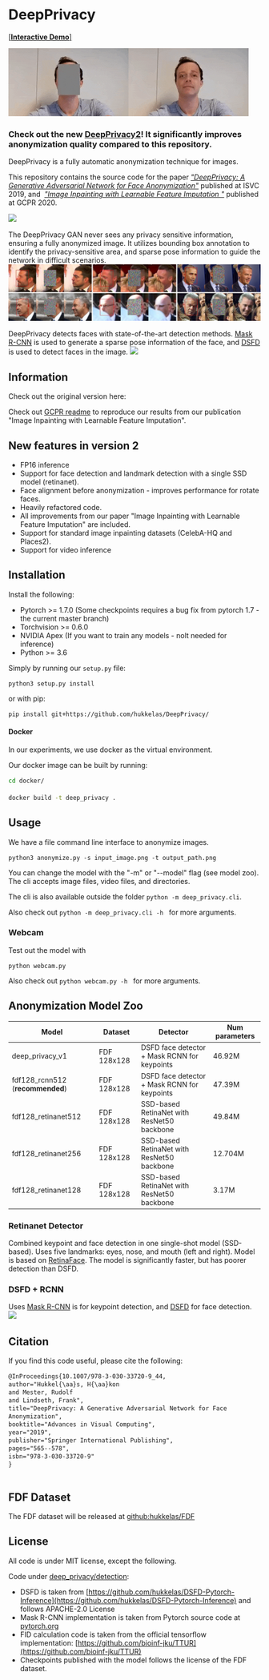 # DeepPrivacy
[[**Interactive Demo**]](https://huggingface.co/spaces/haakohu/DeepPrivacy)

![](images/example.gif)

### Check out the new [DeepPrivacy2](https://github.com/hukkelas/deep_privacy2)! It significantly improves anonymization quality compared to this repository.

DeepPrivacy is a fully automatic anonymization technique for images.

This repository contains the source code for the paper [*"DeepPrivacy: A Generative Adversarial Network for Face Anonymization"*](https://arxiv.org/abs/1909.04538) published at ISVC 2019, and  [*"Image Inpainting with Learnable Feature Imputation
"*](https://arxiv.org/abs/2011.01077) published at GCPR 2020.

![](images/generated_results.png)

The DeepPrivacy GAN never sees any privacy sensitive information, ensuring a fully anonymized image. 
It utilizes bounding box annotation to identify the privacy-sensitive area, and sparse pose information to guide the network in difficult scenarios.
![](images/generated_results_annotated.png)

DeepPrivacy detects faces with state-of-the-art detection methods.
[Mask R-CNN](https://arxiv.org/abs/1703.06870) is used to generate a sparse pose information of the face, and [DSFD](https://arxiv.org/abs/1810.10220) is used to detect faces in the image.
![](images/overall_architecture.png)

## Information
Check out the original version here:

Check out [GCPR readme](GCPR.md) to reproduce our results from our publication "Image Inpainting with Learnable Feature Imputation".


## New features in version 2
- FP16 inference
- Support for face detection and landmark detection with a single SSD model (retinanet).
- Face alignment before anonymization - improves performance for rotate faces.
- Heavily refactored code.
- All improvements from our paper "Image Inpainting with Learnable Feature Imputation" are included.
- Support for standard image inpainting datasets (CelebA-HQ and Places2).
- Support for video inference


## Installation
Install the following: 
- Pytorch  >= 1.7.0 (Some checkpoints requires a bug fix from pytorch 1.7 - the current master branch)
- Torchvision >= 0.6.0
- NVIDIA Apex (If you want to train any models - nolt needed for inference)
- Python >= 3.6

Simply by running our `setup.py` file:

```
python3 setup.py install
```
or with pip:
```
pip install git+https://github.com/hukkelas/DeepPrivacy/
```

#### Docker
In our experiments, we use docker as the virtual environment. 

Our docker image can be built by running:
```bash
cd docker/

docker build -t deep_privacy . 
```

## Usage

We have a file command line interface to anonymize images.
```
python3 anonymize.py -s input_image.png -t output_path.png
```
You can change the model with the "-m" or "--model" flag (see model zoo).
The cli accepts image files, video files, and directories.

The cli is also available outside the folder `python -m deep_privacy.cli`.

Also check out `python -m deep_privacy.cli -h ` for more arguments.


### Webcam
Test out the model with
```
python webcam.py
```
Also check out `python webcam.py -h ` for more arguments.



## Anonymization Model Zoo
| Model | Dataset | Detector | Num parameters| 
|--|--|--|--|
|deep_privacy_v1|FDF 128x128|DSFD face detector + Mask RCNN for keypoints|46.92M|
|fdf128_rcnn512 (**recommended**)|FDF 128x128|DSFD face detector + Mask RCNN for keypoints|47.39M|
|fdf128_retinanet512|FDF 128x128|SSD-based RetinaNet with ResNet50 backbone|49.84M|
|fdf128_retinanet256|FDF 128x128|SSD-based RetinaNet with ResNet50 backbone|12.704M|
|fdf128_retinanet128|FDF 128x128|SSD-based RetinaNet with ResNet50 backbone|3.17M|

### Retinanet Detector
Combined keypoint and face detection in one single-shot model (SSD-based).
Uses five landmarks: eyes, nose, and mouth (left and right).
Model is based on [RetinaFace](https://arxiv.org/abs/1905.00641).
The model is significantly faster, but has poorer detection than DSFD.

### DSFD + RCNN
Uses [Mask R-CNN](https://arxiv.org/abs/1703.06870) is for keypoint detection, and [DSFD](https://arxiv.org/abs/1810.10220) for face detection.
![](images/overall_architecture.png)

## Citation
If you find this code useful, please cite the following:
```
@InProceedings{10.1007/978-3-030-33720-9_44,
author="Hukkel{\aa}s, H{\aa}kon
and Mester, Rudolf
and Lindseth, Frank",
title="DeepPrivacy: A Generative Adversarial Network for Face Anonymization",
booktitle="Advances in Visual Computing",
year="2019",
publisher="Springer International Publishing",
pages="565--578",
isbn="978-3-030-33720-9"
}


```
## FDF Dataset
The FDF dataset will be released at [github:hukkelas/FDF](https://github.com/hukkelas/FDF)


## License
All code is under MIT license, except the following. 

Code under [deep_privacy/detection](deep_privacy/detection):
- DSFD is taken from [https://github.com/hukkelas/DSFD-Pytorch-Inference](https://github.com/hukkelas/DSFD-Pytorch-Inference) and follows APACHE-2.0 License
- Mask R-CNN implementation is taken from Pytorch source code at [pytorch.org](https://pytorch.org/docs/master/torchvision/models.html#object-detection-instance-segmentation-and-person-keypoint-detection)
- FID calculation code is taken from the official tensorflow implementation: [https://github.com/bioinf-jku/TTUR](https://github.com/bioinf-jku/TTUR)
- Checkpoints published with the model follows the license of the FDF dataset.


